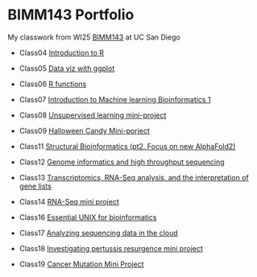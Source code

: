 # BIMM143 Portfolio

My classwork from WI25 [BIMM143](https://bioboot.github.io/bimm143_W25/) at UC San Diego

- Class04 [Introduction to R](https://htmlpreview.github.io/?https://raw.githubusercontent.com/shg005/bimm143_github/refs/heads/main/class04/class_4.html)

- Class05 [Data viz with ggplot](https://htmlpreview.github.io/?https://raw.githubusercontent.com/shg005/bimm143_github/refs/heads/main/class05/class05.html)

- Class06 [R functions](https://htmlpreview.github.io/?https://raw.githubusercontent.com/shg005/bimm143_github/refs/heads/main/class06/class06.html)

- Class07 [Introduction to Machine learning Bioinformatics 1](https://htmlpreview.github.io/?https://raw.githubusercontent.com/shg005/bimm143_github/refs/heads/main/class07/Class_7_Machine_Learning%201.html)

- Class08 [Unsupervised learning mini-project](https://htmlpreview.github.io/?https://raw.githubusercontent.com/shg005/bimm143_github/refs/heads/main/Class%208/class07_mini_project.html) 

- Class09 [Halloween Candy Mini-porject](https://htmlpreview.github.io/?https://raw.githubusercontent.com/shg005/bimm143_github/refs/heads/main/Class09/Class09%20Halloween%20Candy%20Mini%20Project.html)

- Class11 [Structural Bioinformatics (pt2. Focus on new AlphaFold2)](class11/lab-11.pdf)

- Class12 [Genome informatics and high throughput sequencing](https://htmlpreview.github.io/?https://raw.githubusercontent.com/shg005/bimm143_github/refs/heads/main/Class12/Class12.html)
  
- Class13 [Transcriptomics, RNA-Seq analysis, and the interpretation of gene lists](https://htmlpreview.github.io/?https://raw.githubusercontent.com/shg005/bimm143_github/refs/heads/main/Class%2013/Class%2013.html)

- Class14 [RNA-Seq mini project](https://htmlpreview.github.io/?https://raw.githubusercontent.com/shg005/bimm143_github/refs/heads/main/Class%2014/Class%2014.html)

- Class16 [Essential UNIX for bioinformatics](class16/mynotes.txt)

- Class17 [Analyzing sequencing data in the cloud](https://htmlpreview.github.io/?https://raw.githubusercontent.com/shg005/bimm143_github/refs/heads/main/class17/class17.html)

- Class18 [Investigating pertussis resurgence mini project](https://htmlpreview.github.io/?https://raw.githubusercontent.com/shg005/bimm143_github/refs/heads/main/class18/class18.html)

- Class19 [Cancer Mutation Mini Project](class19/lab19.pdf)
